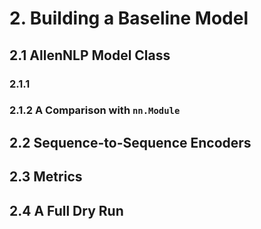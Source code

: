 # 2. Building a Baseline Model

## 2.1 AllenNLP Model Class

### 2.1.1

### 2.1.2 A Comparison with `nn.Module`

## 2.2 Sequence-to-Sequence Encoders

## 2.3 Metrics

## 2.4 A Full Dry Run
